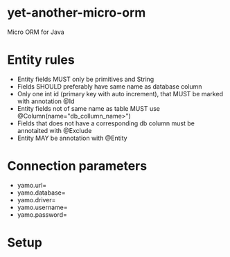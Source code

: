 # yet-another-micro-orm
Micro ORM for Java

# Entity rules 
-   Entity fields MUST only be primitives and String
-   Fields SHOULD preferably have same name as database column
-   Only one int id (primary key with auto increment), that MUST be marked with annotation @Id
-   Entity fields not of same name as table MUST use @Column(name="db_collumn_name>")
-   Fields that does not have a corresponding db column must be annotaited with @Exclude
-   Entity MAY be annotation with @Entity

# Connection parameters
-   yamo.url=
-   yamo.database=
-   yamo.driver=
-   yamo.username=
-   yamo.password=

# Setup